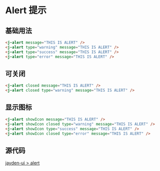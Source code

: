 # Alert 提示

## 基础用法

<j-alert message="THIS IS ALERT" />
<j-alert type="warning" message="THIS IS ALERT" />
<j-alert type="success" message="THIS IS ALERT" />
<j-alert type="error" message="THIS IS ALERT" />

```html
<j-alert message="THIS IS ALERT" />
<j-alert type="warning" message="THIS IS ALERT" />
<j-alert type="success" message="THIS IS ALERT" />
<j-alert type="error" message="THIS IS ALERT" />
```

## 可关闭

<j-alert closed message="THIS IS ALERT" />
<j-alert closed type="warning" message="THIS IS ALERT" />

```html
<j-alert closed message="THIS IS ALERT" />
<j-alert closed type="warning" message="THIS IS ALERT" />
```

## 显示图标

<j-alert showIcon message="THIS IS ALERT" />
<j-alert showIcon closed type="warning" message="THIS IS ALERT" />
<j-alert showIcon type="success" message="THIS IS ALERT" />
<j-alert showIcon closed type="error" message="THIS IS ALERT" />

```html
<j-alert showIcon message="THIS IS ALERT" />
<j-alert showIcon closed type="warning" message="THIS IS ALERT" />
<j-alert showIcon type="success" message="THIS IS ALERT" />
<j-alert showIcon closed type="error" message="THIS IS ALERT" />
```

## 源代码

[jayden-ui > alert](https://github.com/SpinninJayWE/Jayden-UI/tree/master/packages/components/src/message)

<style scoped>
    .j-message {
        margin-top: 20px;

    }
</style>
